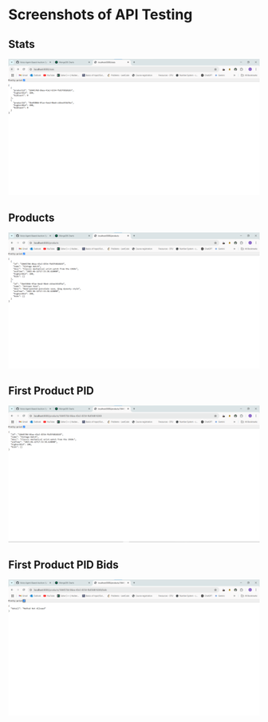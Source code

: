 # Screenshots of API Testing
## Stats
![Stats](image-1.png)
## Products
![Products](image.png)
## First Product PID
![First Product PID](image-2.png)
## First Product PID Bids
![First Product PID Bids](image-3.png)